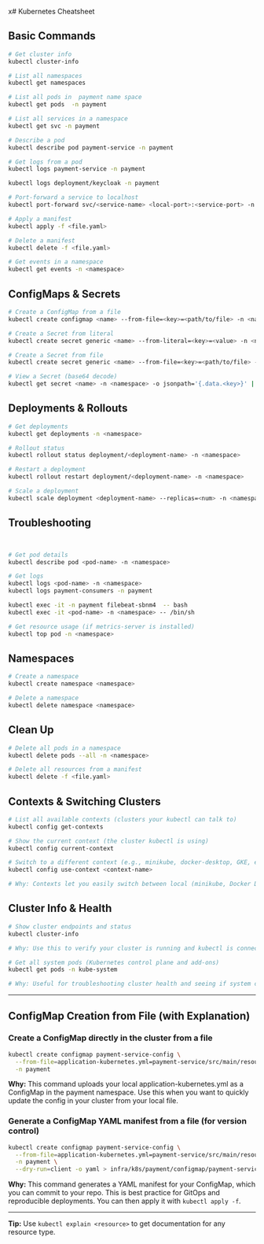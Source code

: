 x# Kubernetes Cheatsheet

## Basic Commands

```sh
# Get cluster info
kubectl cluster-info

# List all namespaces
kubectl get namespaces

# List all pods in  payment name space
kubectl get pods  -n payment

# List all services in a namespace
kubectl get svc -n payment

# Describe a pod
kubectl describe pod payment-service -n payment

# Get logs from a pod
kubectl logs payment-service -n payment

kubectl logs deployment/keycloak -n payment

# Port-forward a service to localhost
kubectl port-forward svc/<service-name> <local-port>:<service-port> -n <namespace>

# Apply a manifest
kubectl apply -f <file.yaml>

# Delete a manifest
kubectl delete -f <file.yaml>

# Get events in a namespace
kubectl get events -n <namespace>
```

## ConfigMaps & Secrets

```sh
# Create a ConfigMap from a file
kubectl create configmap <name> --from-file=<key>=<path/to/file> -n <namespace>

# Create a Secret from literal
kubectl create secret generic <name> --from-literal=<key>=<value> -n <namespace>

# Create a Secret from file
kubectl create secret generic <name> --from-file=<key>=<path/to/file> -n <namespace>

# View a Secret (base64 decode)
kubectl get secret <name> -n <namespace> -o jsonpath='{.data.<key>}' | base64 --decode
```

## Deployments & Rollouts

```sh
# Get deployments
kubectl get deployments -n <namespace>

# Rollout status
kubectl rollout status deployment/<deployment-name> -n <namespace>

# Restart a deployment
kubectl rollout restart deployment/<deployment-name> -n <namespace>

# Scale a deployment
kubectl scale deployment <deployment-name> --replicas=<num> -n <namespace>
```

## Troubleshooting

```sh


# Get pod details
kubectl describe pod <pod-name> -n <namespace>

# Get logs
kubectl logs <pod-name> -n <namespace>
kubectl logs payment-consumers -n payment

kubectl exec -it -n payment filebeat-sbnm4  -- bash
kubectl exec -it <pod-name> -n <namespace> -- /bin/sh

# Get resource usage (if metrics-server is installed)
kubectl top pod -n <namespace>
```

## Namespaces

```sh
# Create a namespace
kubectl create namespace <namespace>

# Delete a namespace
kubectl delete namespace <namespace>
```

## Clean Up

```sh
# Delete all pods in a namespace
kubectl delete pods --all -n <namespace>

# Delete all resources from a manifest
kubectl delete -f <file.yaml>
```

## Contexts & Switching Clusters

```sh
# List all available contexts (clusters your kubectl can talk to)
kubectl config get-contexts

# Show the current context (the cluster kubectl is using)
kubectl config current-context

# Switch to a different context (e.g., minikube, docker-desktop, GKE, etc.)
kubectl config use-context <context-name>

# Why: Contexts let you easily switch between local (minikube, Docker Desktop) and cloud (GKE, EKS, etc.) clusters. Always check your context before applying manifests to avoid deploying to the wrong cluster.
```

## Cluster Info & Health

```sh
# Show cluster endpoints and status
kubectl cluster-info

# Why: Use this to verify your cluster is running and kubectl is connected to the right cluster.

# Get all system pods (Kubernetes control plane and add-ons)
kubectl get pods -n kube-system

# Why: Useful for troubleshooting cluster health and seeing if system components are running.
```

---

## ConfigMap Creation from File (with Explanation)

### Create a ConfigMap directly in the cluster from a file

```sh
kubectl create configmap payment-service-config \
  --from-file=application-kubernetes.yml=payment-service/src/main/resources/application-kubernetes.yml \
  -n payment
```

**Why:** This command uploads your local application-kubernetes.yml as a ConfigMap in the payment namespace. Use this
when you want to quickly update the config in your cluster from your local file.

### Generate a ConfigMap YAML manifest from a file (for version control)

```sh
kubectl create configmap payment-service-config \
  --from-file=application-kubernetes.yml=payment-service/src/main/resources/application-kubernetes.yml \
  -n payment \
  --dry-run=client -o yaml > infra/k8s/payment/configmap/payment-service-configmap.yaml
```

**Why:** This command generates a YAML manifest for your ConfigMap, which you can commit to your repo. This is best
practice for GitOps and reproducible deployments. You can then apply it with `kubectl apply -f`.

---

**Tip:** Use `kubectl explain <resource>` to get documentation for any resource type.
